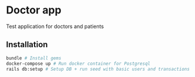 # Doctor app

Test application for doctors and patients

## Installation

```bash
bundle # Install gems
docker-compose up # Run docker container for Postgresql
rails db:setup # Setup DB + run seed with basic users and transactions
```
